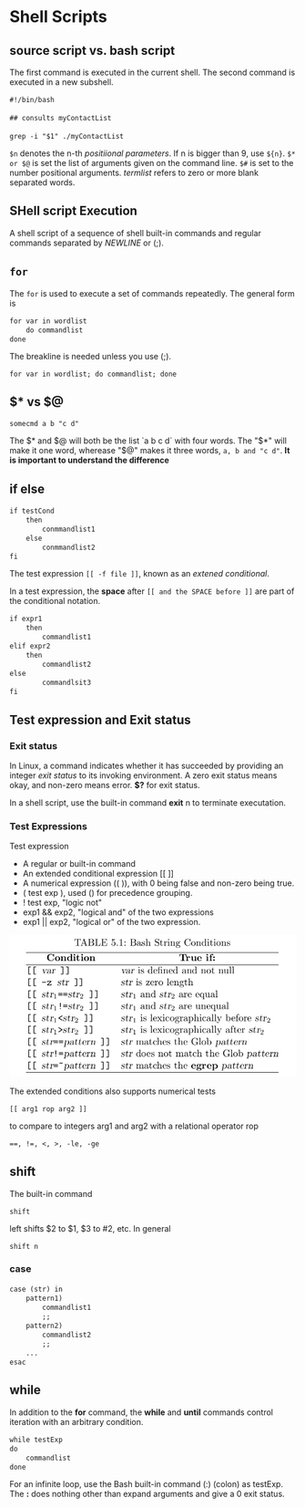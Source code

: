 # Shell Scripts
## source script vs. bash script
The first command is executed in the current shell. The second command is executed in a new subshell.
```
#!/bin/bash

## consults myContactList

grep -i "$1" ./myContactList
```
`$n` denotes the n-th *positiional parameters*.
If n is bigger than 9, use `${n}`. 
`$* or $@` is set the list of arguments given on the command line.
`$#` is set to the number positional arguments.
*termlist* refers to zero or more blank separated words.
## SHell script Execution
A shell script of a sequence of shell built-in commands and regular commands separated by *NEWLINE* or (;).
## `for`
The `for` is used to execute a set of commands repeatedly. The general form is 
```
for var in wordlist
    do commandlist
done
```
The breakline is needed unless you use (;).
```
for var in wordlist; do commandlist; done
```
## $\* vs $@
```
somecmd a b "c d"
```
The $\* and $@ will both be the list `a b c d` with four words. The "$\*" will make it one word, wherease "$@" makes it three words, `a, b and "c d"`. 
**It is important to understand the difference**

## if else
```
if testCond
    then
        conmmandlist1
    else
        conmmandlist2
fi
```
The test expression `[[ -f file ]]`, known as an *extened conditional*.

In a test expression, the **space** after `[[ and the SPACE before ]]` are part of the conditional notation.
```
if expr1
    then
        commandlist1
elif expr2
    then
        commandlist2
else
        commandlsit3
fi
```        

## Test expression and Exit status
### Exit status
In Linux, a command indicates whether it has succeeded by providing an integer *exit status* to its invoking environment. A zero exit status means okay, and non-zero means error. **$?** for exit status.

In a shell script, use the built-in command **exit** n to terminate executation.

### Test Expressions
Test expression
* A regular or built-in command
* An extended conditional expression [[ ]]
* A numerical expression (( )), with 0 being false and non-zero being true.
* ( test exp ), used () for precedence grouping.
* ! test exp, "logic not" 
* exp1 && exp2, "logical and" of the two expressions
* exp1 || exp2, "logical or" of the two expression.

<img src="bsc.png" alt="Bash String conditions" with="500">

The extended conditions also supports numerical tests
```
[[ arg1 rop arg2 ]]
```
to compare to integers arg1 and arg2 with a relational operator rop
```
==, !=, <, >, -le, -ge
```
## shift
The built-in command
```
shift
```
left shifts $2 to $1, $3 to #2, etc. In general
```
shift n
```
### case
```
case (str) in
    pattern1)
        commandlist1
        ;;
    pattern2)
        commandlist2
        ;;
    ...
esac
```

## while
In addition to the **for** command, the **while** and **until** commands control iteration with an arbitrary condition.
```
while testExp
do
    commandlist
done
```
For an infinite loop, use the Bash built-in command (:) (colon) as testExp. The **:** does nothing other than expand arguments and give a 0 exit status.



